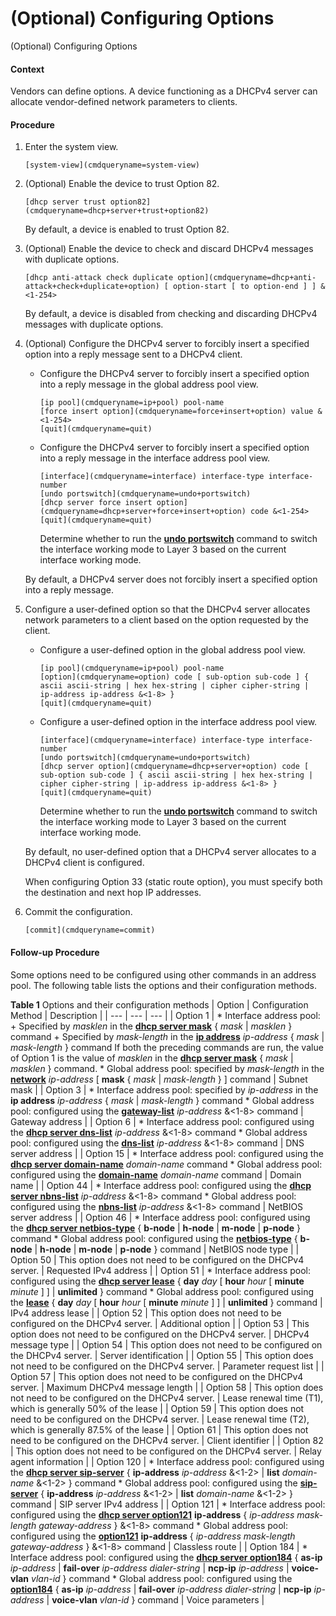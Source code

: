 (Optional) Configuring Options
==============================

(Optional) Configuring Options

#### Context

Vendors can define options. A device functioning as a DHCPv4 server can allocate vendor-defined network parameters to clients.


#### Procedure

1. Enter the system view.
   
   
   ```
   [system-view](cmdqueryname=system-view)
   ```
2. (Optional) Enable the device to trust Option 82.
   
   
   ```
   [dhcp server trust option82](cmdqueryname=dhcp+server+trust+option82)
   ```
   
   By default, a device is enabled to trust Option 82.
3. (Optional) Enable the device to check and discard DHCPv4 messages with duplicate options.
   
   
   ```
   [dhcp anti-attack check duplicate option](cmdqueryname=dhcp+anti-attack+check+duplicate+option) [ option-start [ to option-end ] ] &<1-254>
   ```
   
   By default, a device is disabled from checking and discarding DHCPv4 messages with duplicate options.
4. (Optional) Configure the DHCPv4 server to forcibly insert a specified option into a reply message sent to a DHCPv4 client.
   * Configure the DHCPv4 server to forcibly insert a specified option into a reply message in the global address pool view.
     ```
     [ip pool](cmdqueryname=ip+pool) pool-name
     [force insert option](cmdqueryname=force+insert+option) value &<1-254>
     [quit](cmdqueryname=quit)
     ```
   * Configure the DHCPv4 server to forcibly insert a specified option into a reply message in the interface address pool view.
     ```
     [interface](cmdqueryname=interface) interface-type interface-number
     [undo portswitch](cmdqueryname=undo+portswitch)
     [dhcp server force insert option](cmdqueryname=dhcp+server+force+insert+option) code &<1-254>
     [quit](cmdqueryname=quit)
     ```
     
     Determine whether to run the [**undo portswitch**](cmdqueryname=undo+portswitch) command to switch the interface working mode to Layer 3 based on the current interface working mode.
   
   
   
   By default, a DHCPv4 server does not forcibly insert a specified option into a reply message.
5. Configure a user-defined option so that the DHCPv4 server allocates network parameters to a client based on the option requested by the client.
   * Configure a user-defined option in the global address pool view.
     ```
     [ip pool](cmdqueryname=ip+pool) pool-name
     [option](cmdqueryname=option) code [ sub-option sub-code ] { ascii ascii-string | hex hex-string | cipher cipher-string | ip-address ip-address &<1-8> }
     [quit](cmdqueryname=quit)
     ```
   * Configure a user-defined option in the interface address pool view.
     ```
     [interface](cmdqueryname=interface) interface-type interface-number
     [undo portswitch](cmdqueryname=undo+portswitch)
     [dhcp server option](cmdqueryname=dhcp+server+option) code [ sub-option sub-code ] { ascii ascii-string | hex hex-string | cipher cipher-string | ip-address ip-address &<1-8> }
     [quit](cmdqueryname=quit)
     ```
     
     Determine whether to run the [**undo portswitch**](cmdqueryname=undo+portswitch) command to switch the interface working mode to Layer 3 based on the current interface working mode.
   
   
   
   By default, no user-defined option that a DHCPv4 server allocates to a DHCPv4 client is configured.
   
   When configuring Option 33 (static route option), you must specify both the destination and next hop IP addresses.
6. Commit the configuration.
   
   
   ```
   [commit](cmdqueryname=commit)
   ```

#### Follow-up Procedure

Some options need to be configured using other commands in an address pool. The following table lists the options and their configuration methods.

**Table 1** Options and their configuration methods
| Option | Configuration Method | Description |
| --- | --- | --- |
| Option 1 | * Interface address pool:   + Specified by *masklen* in the [**dhcp server mask**](cmdqueryname=dhcp+server+mask) { *mask* | *masklen* } command   + Specified by *mask-length* in the [**ip address**](cmdqueryname=ip+address) *ip-address* { *mask* | *mask-length* } command If both the preceding commands are run, the value of Option 1 is the value of *masklen* in the [**dhcp server mask**](cmdqueryname=dhcp+server+mask) { *mask* | *masklen* } command. * Global address pool: specified by *mask-length* in the [**network**](cmdqueryname=network) *ip-address* [ **mask** { *mask* | *mask-length* } ] command | Subnet mask |
| Option 3 | * Interface address pool: specified by *ip-address* in the **ip address** *ip-address* { *mask* | *mask-length* } command * Global address pool: configured using the [**gateway-list**](cmdqueryname=gateway-list) *ip-address* &<1-8> command | Gateway address |
| Option 6 | * Interface address pool: configured using the [**dhcp server dns-list**](cmdqueryname=dhcp+server+dns-list) *ip-address* &<1-8> command * Global address pool: configured using the [**dns-list**](cmdqueryname=dns-list) *ip-address* &<1-8> command | DNS server address |
| Option 15 | * Interface address pool: configured using the [**dhcp server domain-name**](cmdqueryname=dhcp+server+domain-name) *domain-name* command * Global address pool: configured using the [**domain-name**](cmdqueryname=domain-name) *domain-name* command | Domain name |
| Option 44 | * Interface address pool: configured using the [**dhcp server nbns-list**](cmdqueryname=dhcp+server+nbns-list) *ip-address* &<1-8> command * Global address pool: configured using the [**nbns-list**](cmdqueryname=nbns-list) *ip-address* &<1-8> command | NetBIOS server address |
| Option 46 | * Interface address pool: configured using the [**dhcp server netbios-type**](cmdqueryname=dhcp+server+netbios-type) { **b-node** | **h-node** | **m-node** | **p-node** } command * Global address pool: configured using the [**netbios-type**](cmdqueryname=netbios-type) { **b-node** | **h-node** | **m-node** | **p-node** } command | NetBIOS node type |
| Option 50 | This option does not need to be configured on the DHCPv4 server. | Requested IPv4 address |
| Option 51 | * Interface address pool: configured using the [**dhcp server lease**](cmdqueryname=dhcp+server+lease) { **day** *day* [ **hour** *hour* [ **minute** *minute* ] ] | **unlimited** } command * Global address pool: configured using the [**lease**](cmdqueryname=lease) { **day** *day* [ **hour** *hour* [ **minute** *minute* ] ] | **unlimited** } command | IPv4 address lease |
| Option 52 | This option does not need to be configured on the DHCPv4 server. | Additional option |
| Option 53 | This option does not need to be configured on the DHCPv4 server. | DHCPv4 message type |
| Option 54 | This option does not need to be configured on the DHCPv4 server. | Server identification |
| Option 55 | This option does not need to be configured on the DHCPv4 server. | Parameter request list |
| Option 57 | This option does not need to be configured on the DHCPv4 server. | Maximum DHCPv4 message length |
| Option 58 | This option does not need to be configured on the DHCPv4 server. | Lease renewal time (T1), which is generally 50% of the lease |
| Option 59 | This option does not need to be configured on the DHCPv4 server. | Lease renewal time (T2), which is generally 87.5% of the lease |
| Option 61 | This option does not need to be configured on the DHCPv4 server. | Client identifier |
| Option 82 | This option does not need to be configured on the DHCPv4 server. | Relay agent information |
| Option 120 | * Interface address pool: configured using the [**dhcp server sip-server**](cmdqueryname=dhcp+server+sip-server) { **ip-address** *ip-address* &<1-2> | **list** *domain-name* &<1-2> } command * Global address pool: configured using the [**sip-server**](cmdqueryname=sip-server) { **ip-address** *ip-address* &<1-2> | **list** *domain-name* &<1-2> } command | SIP server IPv4 address |
| Option 121 | * Interface address pool: configured using the [**dhcp server option121**](cmdqueryname=dhcp+server+option121) **ip-address** { *ip-address* *mask-length* *gateway-address* } &<1-8> command * Global address pool: configured using the [**option121**](cmdqueryname=option121) **ip-address** { *ip-address* *mask-length* *gateway-address* } &<1-8> command | Classless route |
| Option 184 | * Interface address pool: configured using the [**dhcp server option184**](cmdqueryname=dhcp+server+option184) { **as-ip** *ip-address* | **fail-over** *ip-address* *dialer-string* | **ncp-ip** *ip-address* | **voice-vlan** *vlan-id* } command * Global address pool: configured using the [**option184**](cmdqueryname=option184) { **as-ip** *ip-address* | **fail-over** *ip-address* *dialer-string* | **ncp-ip** *ip-address* | **voice-vlan** *vlan-id* } command | Voice parameters |
